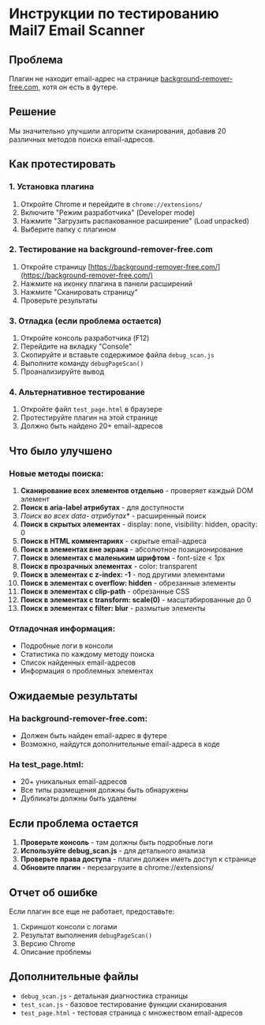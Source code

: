 # Инструкции по тестированию Mail7 Email Scanner

## Проблема
Плагин не находит email-адрес на странице [background-remover-free.com](https://background-remover-free.com/), хотя он есть в футере.

## Решение
Мы значительно улучшили алгоритм сканирования, добавив 20 различных методов поиска email-адресов.

## Как протестировать

### 1. Установка плагина
1. Откройте Chrome и перейдите в `chrome://extensions/`
2. Включите "Режим разработчика" (Developer mode)
3. Нажмите "Загрузить распакованное расширение" (Load unpacked)
4. Выберите папку с плагином

### 2. Тестирование на background-remover-free.com
1. Откройте страницу [https://background-remover-free.com/](https://background-remover-free.com/)
2. Нажмите на иконку плагина в панели расширений
3. Нажмите "Сканировать страницу"
4. Проверьте результаты

### 3. Отладка (если проблема остается)
1. Откройте консоль разработчика (F12)
2. Перейдите на вкладку "Console"
3. Скопируйте и вставьте содержимое файла `debug_scan.js`
4. Выполните команду `debugPageScan()`
5. Проанализируйте вывод

### 4. Альтернативное тестирование
1. Откройте файл `test_page.html` в браузере
2. Протестируйте плагин на этой странице
3. Должно быть найдено 20+ email-адресов

## Что было улучшено

### Новые методы поиска:
1. **Сканирование всех элементов отдельно** - проверяет каждый DOM элемент
2. **Поиск в aria-label атрибутах** - для доступности
3. **Поиск во всех data-* атрибутах** - расширенный поиск
4. **Поиск в скрытых элементах** - display: none, visibility: hidden, opacity: 0
5. **Поиск в HTML комментариях** - скрытые email-адреса
6. **Поиск в элементах вне экрана** - абсолютное позиционирование
7. **Поиск в элементах с маленьким шрифтом** - font-size < 1px
8. **Поиск в прозрачных элементах** - color: transparent
9. **Поиск в элементах с z-index: -1** - под другими элементами
10. **Поиск в элементах с overflow: hidden** - обрезанные элементы
11. **Поиск в элементах с clip-path** - обрезанные CSS
12. **Поиск в элементах с transform: scale(0)** - масштабированные до 0
13. **Поиск в элементах с filter: blur** - размытые элементы

### Отладочная информация:
- Подробные логи в консоли
- Статистика по каждому методу поиска
- Список найденных email-адресов
- Информация о проблемных элементах

## Ожидаемые результаты

### На background-remover-free.com:
- Должен быть найден email-адрес в футере
- Возможно, найдутся дополнительные email-адреса в коде

### На test_page.html:
- 20+ уникальных email-адресов
- Все типы размещения должны быть обнаружены
- Дубликаты должны быть удалены

## Если проблема остается

1. **Проверьте консоль** - там должны быть подробные логи
2. **Используйте debug_scan.js** - для детального анализа
3. **Проверьте права доступа** - плагин должен иметь доступ к странице
4. **Обновите плагин** - перезагрузите в chrome://extensions/

## Отчет об ошибке

Если плагин все еще не работает, предоставьте:
1. Скриншот консоли с логами
2. Результат выполнения `debugPageScan()`
3. Версию Chrome
4. Описание проблемы

## Дополнительные файлы

- `debug_scan.js` - детальная диагностика страницы
- `test_scan.js` - базовое тестирование функции сканирования
- `test_page.html` - тестовая страница с множеством email-адресов 